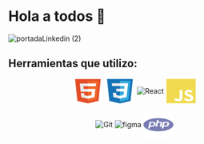 # Hola a todos 👋

<!--
**Marian4gc/Marian4gc** is a ✨ _special_ ✨ repository because its `README.md` (this file) appears on your GitHub profile.

Here are some ideas to get you started:

- 🔭 I’m currently working on ...
- 🌱 I’m currently learning ...
- 👯 I’m looking to collaborate on ...
- 🤔 I’m looking for help with ...
- 💬 Ask me about ...
- 📫 How to reach me: ...
- 😄 Pronouns: ...
- ⚡ Fun fact: ...
-->

![portadaLinkedin (2)](https://user-images.githubusercontent.com/117035764/226346862-05443bc8-7a06-4d76-a26d-3c2a54df0d59.png)


## Herramientas que utilizo:

<div align="center">
  <img align="center" alt="HTML" title="HTML 5" height="50" width="60" src="https://raw.githubusercontent.com/devicons/devicon/master/icons/html5/html5-original.svg">
  <img align="center" alt="CSS" title="CSS 3" height="50" width="60" src="https://raw.githubusercontent.com/devicons/devicon/master/icons/css3/css3-original.svg">
  <img align="center" alt="React" title="React" height="50" width="100" src="https://res.cloudinary.com/practicaldev/image/fetch/s--fced_LNQ--/c_imagga_scale,f_auto,fl_progressive,h_420,q_auto,w_1000/https://dev-to-uploads.s3.amazonaws.com/i/1zg83mt0lo13dfmff1cr.png">
  <img align="center" alt="JavaScript" title="JavaScript" height="50" width="60" src="https://raw.githubusercontent.com/devicons/devicon/master/icons/javascript/javascript-plain.svg">
<br><br>
  <img align="center" alt="Git" title="Git" height="50" width="80" src="https://blog.facialix.com/wp-content/uploads/2021/04/git-github-cero-facialix.jpg">
  <img align="center" alt="figma" title="figma" height="50" width="80" src="https://th.bing.com/th/id/OIP.nnlswlldP0Zbk-8plZtgagHaHa?w=199&h=199&c=7&r=0&o=5&dpr=1.3&pid=1.7">
  <img align="center" alt="PHP" title="PHP" height="50" width="60" src="https://raw.githubusercontent.com/devicons/devicon/master/icons/php/php-plain.svg">

</div>

